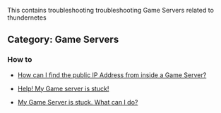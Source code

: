 This contains troubleshooting troubleshooting Game Servers related to thundernetes

## **Category: Game Servers**

### **How to**
* [How can I find the public IP Address from inside a Game Server?](./HowCanIFindThePublicIPAddress.md)
* [Help! My Game server is stuck!](./MyGameServerIsStuck.md)

* [My Game Server is stuck. What can I do?](./MyGameServerIsStuck.md)
